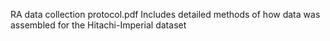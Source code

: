 RA data collection protocol.pdf
  Includes detailed methods of how data was assembled for the Hitachi-Imperial dataset
